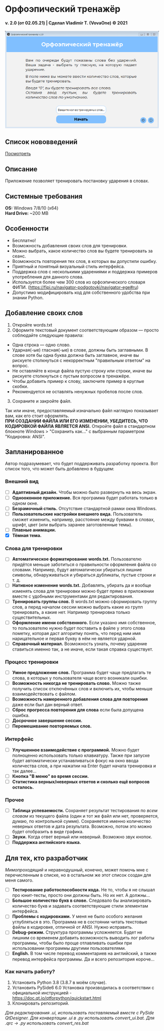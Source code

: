 # Орфоэпический тренажёр
#### v. 2.0 (от 02.05.21)  |  Сделал Vladimir T. (VovaOne) © 2021

![GIF-Demo](demonstration/orthoepic-trainer-2-0-0.gif)

## Список нововведений
[Посмотреть](https://github.com/VovaOneReal/OrthoepicTrainer/blob/main/CHANGELOG.txt)

## Описание
Приложение позволяет тренировать постановку ударения в словах.

## Системные требования
**OS:** Windows 7/8/10 (x64)  
**Hard Drive:** ~200 MB

## Особенности
- Бесплатно!
- Возможность добавления своих слов для тренировки.
- Можно выбрать, какое количество слов вы будете тренировать за сеанс.
- Возможность повторения тех слов, в которых вы допустили ошибку.
- Приятный и понятный визуальный стиль интерфейса.
- Поддержка слов с несколькими ударениями и поддержка примеров употребления для данного слова.
- Используется более чем 300 слов из орфоэпического словаря ФИПИ.
(https://fipi.ru/navigator-podgotovki/navigator-ege#ru)
- Допустимо модифицировать код для собственного удобства при знании Python.

## Добавление своих слов
1. Откройте words.txt
2. Оформите текстовый документ соответствующим образом — просто соблюдайте следующие правила:
  - Одна строка — одно слово.
  - Ударная(-ые) гласная(-ые) в слове, должны быть заглавными. В слове хотя бы одна буква должна быть заглавное, иначе вы рискуете столкнуться с некорректным "правильным ответом" на вопрос.
  - Не оставляйте в конце файла пустую строку или строки, иначе вы рискуете столкнуться с пустым вопросом в тренажёре.
  - Чтобы добавить пример к слову, заключите пример в круглые скобки.
  - Рекомендуется не оставлять ненужных пробелов после слов.
3. Сохраните и закройте файл.

Так или иначе, предоставляемый изначально файл наглядно показывает вам, как его стоит оформлять.  
**ПРИ СОЗДАНИИ ФАЙЛА ИЛИ ЕГО ИЗМЕНЕНИИ, УБЕДИТЕСЬ, ЧТО КОДИРОВКОЙ ФАЙЛА ЯВЛЯЕТСЯ ANSI.** Откройте файл в стандартном блокноте Windows > "Сохранить как..." с выбранным параметром "Кодировка: ANSI".

## Запланированное
Автор подразумевает, что будет поддерживать разработку проекта. Вот список того, что может быть добавлено в будущем:

### Внешний вид
- [ ] **Адаптивный дизайн.** Чтобы можно было развернуть на весь экран.
- [ ] **Однооконное приложение.** Вся программа будет работать только в одном окне.
- [ ] **Безрамочный стиль.** Отсутствие стандартной рамки окна Windows.
- [ ] **Пользовательские настройки внешнего вида.** Пользователь сможет изменить, например, расстояние между буквами в словах, шрифт, цвет (или выбрать заранее заготовленные темы).
- [ ] **Плавные анимации.**
- [x] **Тёмная тема.**

### Слова для тренировки
- [ ] **Автоматическое форматирование words.txt.** Пользователю придётся меньше заботиться о правильности оформления файла со словами. Например, будут автоматически убираться лишние символы, обнаруживаться и убираться дубликаты, пустые строки и т. д.
- [ ] **Нативное изменение words.txt.** Добавлять, убирать да и вообще изменять слова для тренировки можно будет прямо в приложении вместе с удобными инструментами для редактирования.
- [ ] **Тренировать группы слов.** В words.txt можно сформировать группу слов, а перед началом сессии можно выбрать какие из групп тренировать, а какие нет. Например тренировка только существительных.
- [ ] **Оформление имени собственного.** Если указано имя собственное, то пользователю нужно будет поставить в файле у этого слова пометку, которая даст алгоритму понять, что перед ним имя нарицательное и первая букву в нём не является ударной.
- [ ] **Справочный материал.** Возможность узнать, почему ударение ставиться именно так, а не иначе, если такая справка существует.

### Процесс тренировки
- [ ] **Умное предложение слов.** Программа будет чаще предлагать те слова, в которых у пользователя чаще всего возникали ошибки.
- [ ] **Возможность никогда не тренировать слово.** Можно также получить список отключённых слов и включить их, чтобы меньше взаимодействовать с файлом.
- [ ] **Возможность намеренного добавления слова для повторения** даже если был дан верный ответ.
- [ ] **Сброс прогресса повторения для слова** если была допущена ошибка.
- [ ] **Досрочное завершение сессии.**
- [ ] **Перемешивание повторяемых слов.**

### Интерфейс
- [ ] **Улучшенное взаимодействие с программой.** Можно будет полноценно использовать только клавиатуру. Также при запуске будет автоматически устанавливаться фокус на окно ввода количества слов, а при нажатии на Enter будет начата тренировка и так далее...
- [ ] **Кнопка "В меню" во время сессии.**
- [ ] **Статистика верных/неверных ответов и сколько ещё вопросов осталось.**

### Прочее
- [ ] **Таблица успеваемости.** Сохраняет результат тестирования по *всем словам* из текущего файла (один и тот же файл или нет, проверяется, думаю, по контрольной сумме). Сохраняется именно количество неверных ответов и дата результата. Возможно, потом это можно будет отобразить в виде графика.
- [ ] **Звуки.** Когда ответ верный или неверный. Возможно звук кнопок.
- [ ] **Поддержка английского языка.**

## Для тех, кто разработчик
*Мимопроходящий* и неравнодушный, конечно, может помочь мне с перечисленным в списке, но в остальном же этот список создан для меня самого.

- [ ] **Тестирование работоспособности кода.** Не то, чтобы я не слышал про юнит-тесты, просто они должны быть. Но их нет. А должны...
- [ ] **Большое количество букв в слове.** Следовало бы анализировать количество букв и задавать соответствующие стили элементам интерфейса.
- [ ] **Проблемы с кодировками.** У меня не было особого желания углубляться в это. Программа не в состоянии читать текстовые файлы в кодировке, отличной от ANSI. Нужно исправить.
- [ ] **Debug-режим.** Структура программы усложняется. Будет не лишним со временем добавить возможность выводить лог работы программы, чтобы было проще отлавливать ошибки при использовании программы другими пользователями.
- [ ] **English.** В том числе перевод комментариев на английский, а также перевод интерфейса программы. Да и всего репозитория короче...

### Как начать работу?
1. Установить Python 3.8 (3.8.7 в моём случае).
2. Установить PySide6 6.0 Установка производилась в соответствии с официальной инструкцией - https://doc.qt.io/qtforpython/quickstart.html
3. Клонировать репозиторий.

*Для редактирования .ui, использовать поставляемый вместе с PySide QtDesigner. Для конвертации .ui в .py использовать convert_ui.bat. Для .qrc -> .py использовать convert_res.bat*
